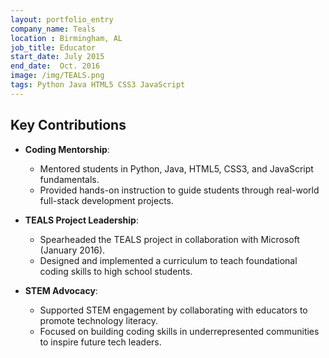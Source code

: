 ```yaml
---
layout: portfolio_entry
company_name: Teals
location : Birmingham, AL
job_title: Educator
start_date: July 2015
end_date:  Oct. 2016
image: /img/TEALS.png
tags: Python Java HTML5 CSS3 JavaScript
---
```


## Key Contributions

- **Coding Mentorship**:
  - Mentored students in Python, Java, HTML5, CSS3, and JavaScript fundamentals.
  - Provided hands-on instruction to guide students through real-world full-stack development projects.

- **TEALS Project Leadership**:
  - Spearheaded the TEALS project in collaboration with Microsoft (January 2016).
  - Designed and implemented a curriculum to teach foundational coding skills to high school students.

- **STEM Advocacy**:
  - Supported STEM engagement by collaborating with educators to promote technology literacy.
  - Focused on building coding skills in underrepresented communities to inspire future tech leaders.